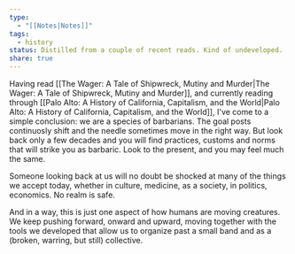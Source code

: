 ```yaml
---
type:
  - "[[Notes|Notes]]"
tags:
  - history
status: Distilled from a couple of recent reads. Kind of undeveloped.
share: true
---
```


Having read [[The Wager: A Tale of Shipwreck, Mutiny and Murder|The Wager: A Tale of Shipwreck, Mutiny and Murder]], and currently reading through [[Palo Alto: A History of California, Capitalism, and the World|Palo Alto: A History of California, Capitalism, and the World]], I've come to a simple conclusion: we are a species of barbarians. The goal posts continuosly shift and the needle sometimes move in the right way. But look back only a few decades and you will find practices, customs and norms that will strike you as barbaric. Look to the present, and you may feel much the same. 

Someone looking back at us will no doubt be shocked at many of the things we accept today, whether in culture, medicine, as a society, in politics, economics. No realm is safe.

And in a way, this is just one aspect of how humans are moving creatures. We keep pushing forward, onward and upward, moving together with the tools we developed that allow us to organize past a small band and as a (broken, warring, but still) collective.

